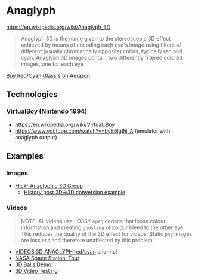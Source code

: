 
# Anaglyph

https://en.wikipedia.org/wiki/Anaglyph_3D

> Anaglyph 3D is the name given to the stereoscopic 3D effect achieved by means of encoding each eye's image using filters of different (usually chromatically opposite) colors, typically red and cyan. Anaglyph 3D images contain two differently filtered colored images, one for each eye

[Buy Red/Cyan Glass's on Amazon](https://www.amazon.co.uk/s/ref=nb_sb_ss_i_1_8/258-4913575-7554117?url=search-alias%3Daps&field-keywords=red+cyan+3d+glasses&sprefix=red+cyan%2Caps%2C139&crid=3OX6AMXQBKHQW)

## Technologies

### VirtualBoy (Nintendo 1994)
* https://en.wikipedia.org/wiki/Virtual_Boy
* https://www.youtube.com/watch?v=byE6lg9jj_A (emulator with anaglyph output)


## Examples

### Images
* [Flickr Anaglyphic 3D Group](https://www.flickr.com/groups/365182@N21/)
    * [History post 2D->3D conversion example](https://www.flickr.com/photos/50183486@N04/7025156057/in/pool-365182@N21/)

### Videos
> NOTE: All videos use LOSSY `mpeg` codecs that loose colour information and creating `ghosting` of colour bleed to the other eye. This reduces the quality of the 3D effect for videos. Static `png` images are lossless and therefore unaffected by this problem.
* [VIDEOS 3D ANAGLYPH red/cyan](https://www.youtube.com/channel/UCnPQrS4X51ieRtzMw9r5ggw/videos) channel
* [NASA Space Station: Tour](https://www.youtube.com/watch?v=MQEkFppWaRI)
* [3D Balls Demo](https://www.youtube.com/watch?v=wYQpwmggsRo)
* [3D Video Test rig](https://www.youtube.com/watch?v=7pA6CvF4BEU)
